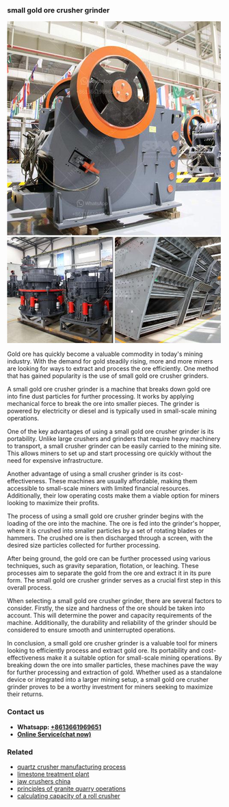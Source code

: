 <h3>small gold ore crusher grinder</h3><img src='1708663638.jpg' alt=''><p>Gold ore has quickly become a valuable commodity in today's mining industry. With the demand for gold steadily rising, more and more miners are looking for ways to extract and process the ore efficiently. One method that has gained popularity is the use of small gold ore crusher grinders.</p><p>A small gold ore crusher grinder is a machine that breaks down gold ore into fine dust particles for further processing. It works by applying mechanical force to break the ore into smaller pieces. The grinder is powered by electricity or diesel and is typically used in small-scale mining operations.</p><p>One of the key advantages of using a small gold ore crusher grinder is its portability. Unlike large crushers and grinders that require heavy machinery to transport, a small crusher grinder can be easily carried to the mining site. This allows miners to set up and start processing ore quickly without the need for expensive infrastructure.</p><p>Another advantage of using a small crusher grinder is its cost-effectiveness. These machines are usually affordable, making them accessible to small-scale miners with limited financial resources. Additionally, their low operating costs make them a viable option for miners looking to maximize their profits.</p><p>The process of using a small gold ore crusher grinder begins with the loading of the ore into the machine. The ore is fed into the grinder's hopper, where it is crushed into smaller particles by a set of rotating blades or hammers. The crushed ore is then discharged through a screen, with the desired size particles collected for further processing.</p><p>After being ground, the gold ore can be further processed using various techniques, such as gravity separation, flotation, or leaching. These processes aim to separate the gold from the ore and extract it in its pure form. The small gold ore crusher grinder serves as a crucial first step in this overall process.</p><p>When selecting a small gold ore crusher grinder, there are several factors to consider. Firstly, the size and hardness of the ore should be taken into account. This will determine the power and capacity requirements of the machine. Additionally, the durability and reliability of the grinder should be considered to ensure smooth and uninterrupted operations.</p><p>In conclusion, a small gold ore crusher grinder is a valuable tool for miners looking to efficiently process and extract gold ore. Its portability and cost-effectiveness make it a suitable option for small-scale mining operations. By breaking down the ore into smaller particles, these machines pave the way for further processing and extraction of gold. Whether used as a standalone device or integrated into a larger mining setup, a small gold ore crusher grinder proves to be a worthy investment for miners seeking to maximize their returns.</p><h3>Contact us</h3><ul><li><strong>Whatsapp:&nbsp;<a href="https://wa.me/8613661969651">+8613661969651</a></strong></li><li><a href="https://swt.shibang-china.com/?git&amp;zhl&amp;small gold ore crusher grinder"><strong>Online Service(chat now)</strong></a></li></ul><h3>Related</h3><ul><li><a href='quartz crusher manufacturing process.md'>quartz crusher manufacturing process</a></li><li><a href='limestone treatment plant.md'>limestone treatment plant</a></li><li><a href='jaw crushers china.md'>jaw crushers china</a></li><li><a href='principles of granite quarry operations.md'>principles of granite quarry operations</a></li><li><a href='calculating capacity of a roll crusher.md'>calculating capacity of a roll crusher</a></li></ul>